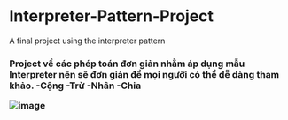 # Interpreter-Pattern-Project
A final project using the interpreter pattern

<h3> Project về các phép toán đơn giản nhằm áp dụng mẫu Interpreter nên sẽ đơn giản để mọi người có thể dễ dàng tham khảo.  
  -Cộng  
  -Trừ  
  -Nhân  
  -Chia  
  
![image](https://user-images.githubusercontent.com/98326196/168734973-8f2b289b-c6ab-4996-81af-bae37f38857b.png)
